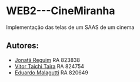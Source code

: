 # WEB2---CineMiranha
Implementação das telas de um SAAS de um cinema

## Autores:
* [Jonatã Reguim](https://github.com/JntReguim) RA 823838
* [Vitor Taichi Taira](https://github.com/TaiFile) RA 824754
* [Eduardo Malagutti](https://github.com/eduMalagutti) RA 820649
